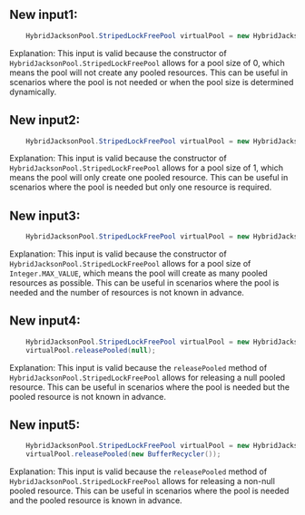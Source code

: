 ## New input1:
```java
    HybridJacksonPool.StripedLockFreePool virtualPool = new HybridJacksonPool.StripedLockFreePool(0);
```
Explanation: This input is valid because the constructor of `HybridJacksonPool.StripedLockFreePool` allows for a pool size of 0, which means the pool will not create any pooled resources. This can be useful in scenarios where the pool is not needed or when the pool size is determined dynamically.

## New input2:
```java
    HybridJacksonPool.StripedLockFreePool virtualPool = new HybridJacksonPool.StripedLockFreePool(1);
```
Explanation: This input is valid because the constructor of `HybridJacksonPool.StripedLockFreePool` allows for a pool size of 1, which means the pool will only create one pooled resource. This can be useful in scenarios where the pool is needed but only one resource is required.

## New input3:
```java
    HybridJacksonPool.StripedLockFreePool virtualPool = new HybridJacksonPool.StripedLockFreePool(Integer.MAX_VALUE);
```
Explanation: This input is valid because the constructor of `HybridJacksonPool.StripedLockFreePool` allows for a pool size of `Integer.MAX_VALUE`, which means the pool will create as many pooled resources as possible. This can be useful in scenarios where the pool is needed and the number of resources is not known in advance.

## New input4:
```java
    HybridJacksonPool.StripedLockFreePool virtualPool = new HybridJacksonPool.StripedLockFreePool(4);
    virtualPool.releasePooled(null);
```
Explanation: This input is valid because the `releasePooled` method of `HybridJacksonPool.StripedLockFreePool` allows for releasing a null pooled resource. This can be useful in scenarios where the pool is needed but the pooled resource is not known in advance.

## New input5:
```java
    HybridJacksonPool.StripedLockFreePool virtualPool = new HybridJacksonPool.StripedLockFreePool(4);
    virtualPool.releasePooled(new BufferRecycler());
```
Explanation: This input is valid because the `releasePooled` method of `HybridJacksonPool.StripedLockFreePool` allows for releasing a non-null pooled resource. This can be useful in scenarios where the pool is needed and the pooled resource is known in advance.
